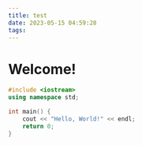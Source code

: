 ```yaml
---
title: test
date: 2023-05-15 04:59:28
tags:
---
```


# Welcome!

```c++
#include <iostream>
using namespace std;

int main() {
    cout << "Hello, World!" << endl;
    return 0;
}
```